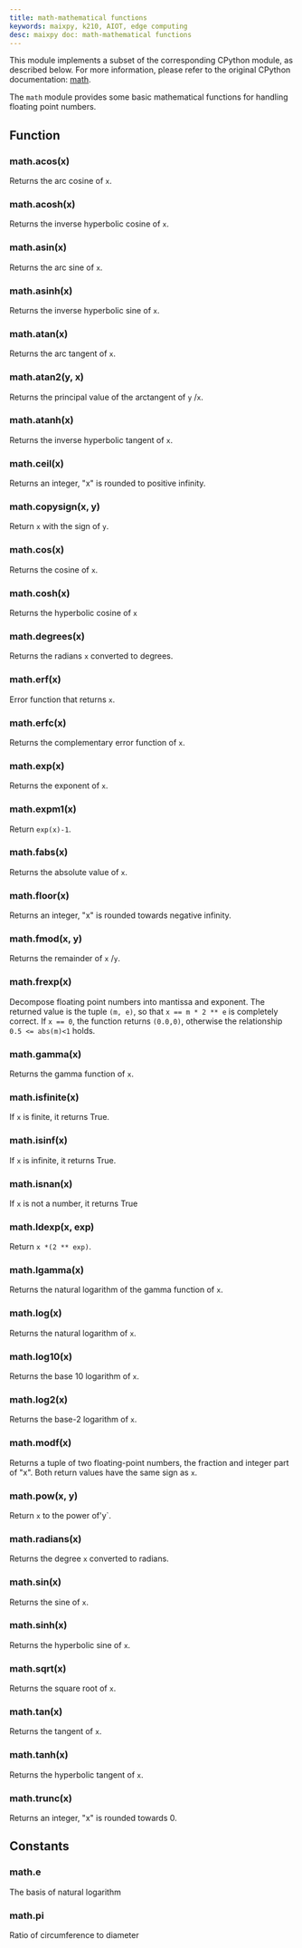 ```yaml
---
title: math-mathematical functions
keywords: maixpy, k210, AIOT, edge computing
desc: maixpy ​​doc: math-mathematical functions
---
```




This module implements a subset of the corresponding CPython module, as described below. For more information, please refer to the original CPython documentation: [math](https://docs.python.org/3.5/library/math.html#module-math).

The `math` module provides some basic mathematical functions for handling floating point numbers.


## Function

### math.acos(x)

Returns the arc cosine of `x`.

### math.acosh(x)

Returns the inverse hyperbolic cosine of `x`.

### math.asin(x)

Returns the arc sine of `x`.

### math.asinh(x)

Returns the inverse hyperbolic sine of `x`.

### math.atan(x)

Returns the arc tangent of `x`.

### math.atan2(y, x)

Returns the principal value of the arctangent of `y` /`x`.

### math.atanh(x)

Returns the inverse hyperbolic tangent of `x`.

### math.ceil(x)

Returns an integer, "x" is rounded to positive infinity.

### math.copysign(x, y)

Return `x` with the sign of `y`.

### math.cos(x)

Returns the cosine of `x`.


### math.cosh(x)

Returns the hyperbolic cosine of `x`

### math.degrees(x)

Returns the radians `x` converted to degrees.

### math.erf(x)

Error function that returns `x`.

### math.erfc(x)

Returns the complementary error function of `x`.

### math.exp(x)

Returns the exponent of `x`.

### math.expm1(x)

Return `exp(x)-1`.

### math.fabs(x)

Returns the absolute value of `x`.

### math.floor(x)

Returns an integer, "x" is rounded towards negative infinity.

### math.fmod(x, y)

Returns the remainder of `x` /`y`.

### math.frexp(x)

Decompose floating point numbers into mantissa and exponent. The returned value is the tuple `(m, e)`, so that `x == m * 2 ** e` is completely correct. If `x == 0`, the function returns `(0.0,0)`, otherwise the relationship `0.5 <= abs(m)<1` holds.

### math.gamma(x)

Returns the gamma function of `x`.

### math.isfinite(x)

If `x` is finite, it returns True.

### math.isinf(x)

If `x` is infinite, it returns True.

### math.isnan(x)

If `x` is not a number, it returns True

### math.ldexp(x, exp)

Return `x *(2 ** exp)`.

### math.lgamma(x)

Returns the natural logarithm of the gamma function of `x`.

### math.log(x)

Returns the natural logarithm of `x`.

### math.log10(x)

Returns the base 10 logarithm of `x`.

### math.log2(x)

Returns the base-2 logarithm of `x`.

### math.modf(x)

Returns a tuple of two floating-point numbers, the fraction and integer part of "x". Both return values ​​have the same sign as `x`.

### math.pow(x, y)

Return `x` to the power of'y`.

### math.radians(x)

Returns the degree `x` converted to radians.

### math.sin(x)

Returns the sine of `x`.

### math.sinh(x)

Returns the hyperbolic sine of `x`.

### math.sqrt(x)

Returns the square root of `x`.

### math.tan(x)

Returns the tangent of `x`.

### math.tanh(x)

Returns the hyperbolic tangent of `x`.

### math.trunc(x)

Returns an integer, "x" is rounded towards 0.

## Constants

### math.e

The basis of natural logarithm

### math.pi

Ratio of circumference to diameter
